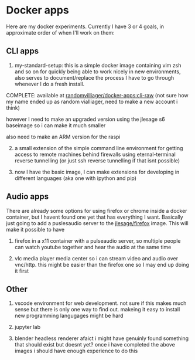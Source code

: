 # Docker apps

Here are my docker experiments. Currently I have 3 or 4 goals, in approximate order of when I'll work on them:

## CLI apps

1.  my-standard-setup: this is a simple docker image containing vim zsh and so on for quickly being able to work nicely in new environments, also serves to document/replace the process I have to go through whenever I do a fresh install.

COMPLETE: available at [randomvilliager/docker-apps:cli-raw](https://hub.docker.com/repository/docker/randomvilliager/docker-apps) (not sure how my name ended up as random vialliager, need to make a new account i think)

however I need to make an upgraded version using the jlesage s6 baseimage so i can make it much smaller

also need to make an ARM version for the raspi

2. a small extension of the simple command line environment for getting access to remote machines behind firewalls using eternal-terminal reverse tunnelling (or just ssh reverse tunnelling if that isnt possible)

3. now I have the basic image, I can make extensions for developing in different languages (aka one with ipython and pip)


## Audio apps

There are already some options for using firefox or chrome inside a docker container, but I havent found one yet that has everything I want. Basically just going to add a puslesaudio server to the [jlesage/firefox](https://hub.docker.com/r/jlesage/firefox) image. This will make it possible to have

1. firefox in a x11 container with a pulseaudio server, so multiple people can watch youtube together and hear the audio at the same time

2. vlc media player media center so i can stream video and audio over vnc/http. this might be easier than the firefox one so I may end up doing it first


## Other

1. vscode environment for web development. not sure if this makes much sense but there is only one way to find out. makeing it easy to install new programming langugages might be hard

2. jupyter lab

3. blender headless renderer afaict i might have genuinly found something that should exist but doesnt yet? once i have completed the above images i should have enough experience to do this
